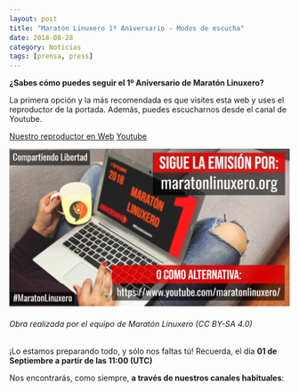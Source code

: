 ```yaml
---
layout: post
title: "Maratón Linuxero 1º Aniversario - Modos de escucha"
date: 2018-08-28
category: Noticias
tags: [prensa, press]
---
```


**¿Sabes cómo puedes seguir el 1º Aniversario de Maratón Linuxero?**

La primera opción y la más recomendada es que visites esta web y uses el reproductor de la portada. Además, puedes escucharnos desde el canal de Youtube.

[Nuestro reproductor en Web](https://maratonlinuxero.org/)
[Youtube](https://www.youtube.com/maratonlinuxero/)

![#Prensa](/media/06_MARATON1Aniversario/siguelaemision2.png)
###### Obra realizada por el equipo de Maratón Linuxero (CC BY-SA 4.0)

¡Lo estamos preparando todo, y sólo nos faltas tú! Recuerda, el día **01 de Septiembre a partir de las 11:00 (UTC)**


Nos encontrarás, como siempre, **a través de nuestros canales habituales**:
